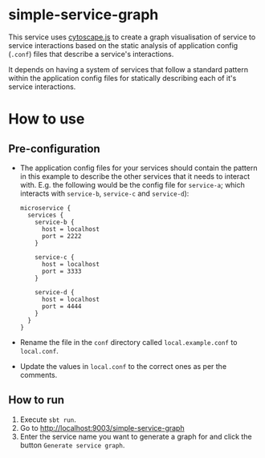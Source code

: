 # simple-service-graph

This service uses [cytoscape.js](https://js.cytoscape.org/) to create a graph visualisation of 
service to service interactions based on the static analysis of application config (`.conf`) files that describe a 
service's interactions.

It depends on having a system of services that follow a standard pattern within the application config
files for statically describing each of it's service interactions.

# How to use

## Pre-configuration
- The application config files for your services should contain the pattern in this 
example to describe the other services that it needs to interact with. E.g. the following would be the config 
file for `service-a`; which interacts with `service-b`, `service-c` and `service-d`):

  ```
  microservice {
    services {
      service-b {
        host = localhost
        port = 2222
      }
  
      service-c {
        host = localhost
        port = 3333
      }
  
      service-d {
        host = localhost
        port = 4444
      }
    }
  }
  ```
- Rename the file in the `conf` directory called `local.example.conf` to `local.conf`.
- Update the values in `local.conf` to the correct ones as per the comments.

## How to run
1. Execute `sbt run`.
2. Go to [http://localhost:9003/simple-service-graph]()
3. Enter the service name you want to generate a graph for and click the button `Generate service graph`.